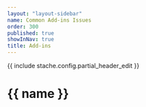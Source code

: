 ```yaml
---
layout: "layout-sidebar"
name: Common Add-ins Issues
order: 300
published: true
showInNav: true
title: Add-ins
---
```

{{ include stache.config.partial_header_edit }}

# {{ name }}